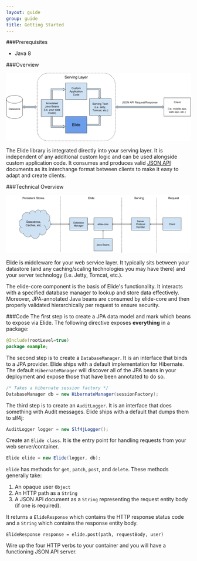 ```yaml
---
layout: guide
group: guide
title: Getting Started
---
```

###Prerequisites

  * Java 8

###Overview

<p align="center">
  <img alt="Elide High-Level Overview" src="/assets/images/elide-high-level.png" />
</p>

The Elide library is integrated directly into your serving layer. It is independent of any additional custom logic and can be used alongside custom application code. It consumes and produces valid [JSON API](http://jsonapi.org/) documents as its interchange format between clients to make it easy to adapt and create clients.

###Technical Overview

<p align="center">
  <img alt="Elide High-Level Overview" src="/assets/images/elide-service-desc.png" />
</p>

Elide is middleware for your web service layer. It typically sits between your datastore (and any caching/scaling technologies you may have there) and your server technology (i.e. Jetty, Tomcat, etc.).

The elide-core component is the basis of Elide's functionality. It interacts with a specified database manager to lookup and store data effectively. Moreover, JPA-annotated Java beans are consumed by elide-core and then properly validated hierarchically per request to ensure security.

###Code
The first step is to create a JPA data model and mark which beans to expose via Elide.  The following directive exposes **everything** in a package:  

```java
@Include(rootLevel=true)
package example;
```

The second step is to create a `DatabaseManager`.   It is an interface that binds to a JPA provider.  Elide ships with a default implementation for
Hibernate.  The default `HibernateManager` will discover all of the JPA beans in your deployment and expose those that have been annotated to do so.

```java
/* Takes a hibernate session factory */
DatabaseManager db = new HibernateManager(sessionFactory);
```

The third step is to create an `AuditLogger`.   It is an interface that does something with Audit messages.  Elide ships with a default that
dumps them to slf4j:

```java
AuditLogger logger = new Slf4jLogger();
```

Create an `Elide class`.  It is the entry point for handling requests from your web server/container.  

```java
Elide elide = new Elide(logger, db);
```

`Elide` has methods for `get`, `patch`, `post`, and `delete`.  These methods generally take:

1. An opaque user `Object`
1. An HTTP path as a `String`
1. A JSON API document as a `String` representing the request entity body (if one is required).

It returns a `ElideResponse` which contains the HTTP response status code and a `String` which contains the response entity body.

```
ElideResponse response = elide.post(path, requestBody, user)
```

Wire up the four HTTP verbs to your container and you will have a functioning JSON API server.
